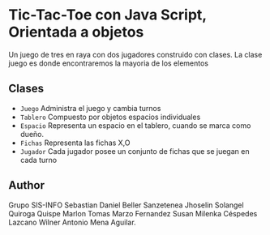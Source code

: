 # Tic-Tac-Toe con Java Script, Orientada a objetos
Un juego de tres en raya con dos jugadores construido con clases. 
La clase juego es donde encontraremos la mayoria de los elementos
## Clases
* ```Juego``` Administra el juego y cambia turnos
* ```Tablero``` Compuesto por objetos espacios individuales
* ```Espacio``` Representa un espacio en el tablero, cuando se marca como dueño.
* ```Fichas``` Representa las fichas X,O
* ```Jugador``` Cada jugador posee un conjunto de fichas que se juegan en cada turno

## Author
Grupo SIS-INFO
Sebastian Daniel Beller Sanzetenea
Jhoselin Solangel Quiroga Quispe 
Marlon Tomas Marzo Fernandez
Susan Milenka Céspedes Lazcano
Wilner Antonio Mena Aguilar.